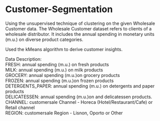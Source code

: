 # Customer-Segmentation

Using the unsupervised technique of clustering on the given Wholesale Customer data. The Wholesale Customer dataset refers to clients of a wholesale distributor. It includes the annual spending in monetary units (m.u.) on diverse product categories.

Used the kMeans algorithm to derive customer insights.

Data Description:                                                                                                                         
FRESH: annual spending (m.u.) on fresh products                                                                                           
MILK: annual spending (m.u.) on milk products                                                                                             
GROCERY: annual spending (m.u.)on grocery products                                                                                         
FROZEN: annual spending (m.u.)on frozen products                                                                                           
DETERGENTS_PAPER: annual spending (m.u.) on detergents and paper products                                                                 
DELICATESSEN: annual spending (m.u.)on and delicatessen products.                                                                         
CHANNEL: customersale Channel - Horeca (Hotel/Restaurant/Cafe) or Retail channel                                                           
REGION: customersale Region - Lisnon, Oporto or Other

